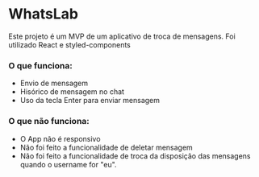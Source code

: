 # WhatsLab

Este projeto é um MVP de um aplicativo de troca de mensagens.
Foi utilizado React e styled-components

### O que funciona:
* Envio de mensagem
* Hisórico de mensagem no chat
* Uso da tecla Enter para enviar mensagem

### O que não funciona:
* O App não é responsivo
* Não foi feito a funcionalidade de deletar mensagem
* Não foi feito a funcionalidade de troca da disposição das mensagens quando o username for "eu". 
